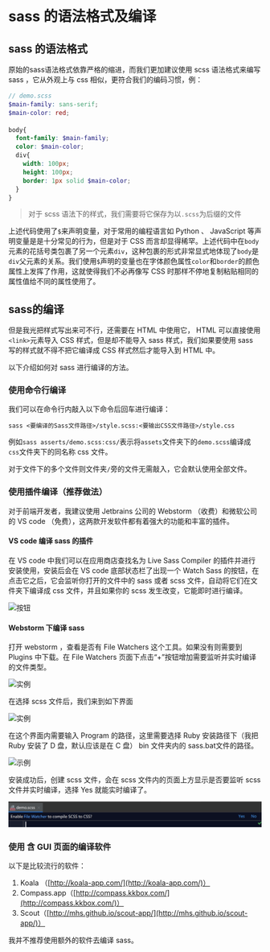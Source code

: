 # sass 的语法格式及编译

## sass 的语法格式

原始的sass语法格式依靠严格的缩进，而我们更加建议使用 scss 语法格式来编写 sass ，它从外观上与 css 相似，更符合我们的编码习惯，例：

```scss
// demo.scss
$main-family: sans-serif;
$main-color: red;

body{
  font-family: $main-family;
  color: $main-color;
  div{
    width: 100px;
    height: 100px;
    border: 1px solid $main-color;
  }
}
```

> 对于 scss 语法下的样式，我们需要将它保存为以`.scss`为后缀的文件

上述代码使用了`$`来声明变量，对于常用的编程语言如 Python 、 JavaScript 等声明变量是是十分常见的行为，但是对于 CSS 而言却显得稀罕。上述代码中在`body`元素的花括号类包裹了另一个元素`div`，这种包裹的形式非常显式地体现了`body`是`div`父元素的关系。我们使用`$`声明的变量也在字体颜色属性`color`和`border`的颜色属性上发挥了作用，这就使得我们不必再像写 CSS 时那样不停地复制粘贴相同的属性值给不同的属性使用了。

## sass的编译

但是我光把样式写出来可不行，还需要在 HTML 中使用它， HTML 可以直接使用`<link>`元素导入 CSS 样式，但是却不能导入  sass 样式，我们如果要使用 sass 写的样式就不得不把它编译成 CSS 样式然后才能导入到 HTML 中。

以下介绍如何对 sass 进行编译的方法。

### 使用命令行编译

我们可以在命令行内敲入以下命令后回车进行编译：

```shell
sass <要编译的Sass文件路径>/style.scss:<要输出CSS文件路径>/style.css
```

例如`sass asserts/demo.scss:css/`表示将`assets`文件夹下的`demo.scss`编译成`css`文件夹下的同名称 css 文件。

对于文件下的多个文件则文件夹`/`旁的文件无需敲入，它会默认使用全部文件。

### 使用插件编译（推荐做法）

对于前端开发者，我建议使用 Jetbrains 公司的 Webstorm （收费）和微软公司的 VS code （免费），这两款开发软件都有着强大的功能和丰富的插件。

#### VS code 编译 sass 的插件

在 VS code 中我们可以在应用商店查找名为 Live Sass Compiler 的插件并进行安装使用，安装后会在 VS code 底部状态栏了出现一个 Watch Sass 的按钮，在点击它之后，它会监听你打开的文件中的 sass 或者 scss 文件，自动将它们在文件夹下编译成 css 文件，并且如果你的 scss 发生改变，它能即时进行编译。

![按钮](1.png)

#### Webstorm 下编译 sass

打开 webstorm ，查看是否有 File Watchers 这个工具。如果没有则需要到 Plugins 中下载。在 File Watchers 页面下点击“+”按钮增加需要监听并实时编译的文件类型。

![实例](2.png)

在选择 scss 文件后，我们来到如下界面

![实例](3.png)

在这个界面内需要输入 Program 的路径，这里需要选择 Ruby 安装路径下（我把 Ruby 安装了 D 盘，默认应该是在 C 盘） bin 文件夹内的 sass.bat文件的路径。

![示例](4.png)

安装成功后，创建 scss 文件，会在 scss 文件内的页面上方显示是否要监听 scss 文件并实时编译，选择 Yes 就能实时编译了。

![示例图片](./img/5.png)

### 使用 含 GUI 页面的编译软件

以下是比较流行的软件：

1. Koala （[http://koala-app.com/](http://koala-app.com/)）
2. Compass.app（[http://compass.kkbox.com/](http://compass.kkbox.com/)）
3. Scout（[http://mhs.github.io/scout-app/](http://mhs.github.io/scout-app/)）

我并不推荐使用额外的软件去编译 sass。